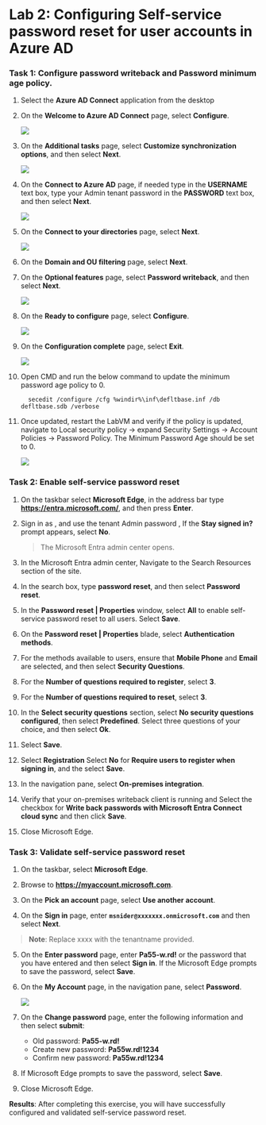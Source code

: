 # Lab 2: Configuring Self-service password reset for user accounts in Azure AD

### Task 1: Configure password writeback and Password minimum age policy. 

1. Select the **Azure AD Connect** application from the desktop

3. On the **Welcome to Azure AD Connect** page, select **Configure**.

   ![](../media/lab2-1.png)

4. On the **Additional tasks** page, select **Customize synchronization options**, and then select **Next**.

   ![](../media/lab2-2.png)

5. On the **Connect to Azure AD** page, if needed type **<inject key="AzureAdUserEmail"></inject>** in the **USERNAME** text box, type your Admin tenant password **<inject key="AzureAdUserPassword"></inject>** in the **PASSWORD** text box, and then select **Next**.

   ![](../media/lab2-3.png)

6. On the **Connect to your directories** page, select **Next**.

   ![](../media/lab2-4.png)

7. On the **Domain and OU filtering** page, select **Next**.

8. On the **Optional features** page, select **Password writeback**, and then select **Next**.

    ![](../media/lab2-5.png)

9. On the **Ready to configure** page, select **Configure**.

    ![](../media/lab2-6.png)

10. On the **Configuration complete** page, select **Exit**.

    ![](../media/lab2-7.png)

11. Open CMD and run the below command to update the minimum password age policy to 0.

      ```
        secedit /configure /cfg %windir%\inf\defltbase.inf /db defltbase.sdb /verbose
      ```

13. Once updated, restart the LabVM and verify if the policy is updated, navigate to Local security policy -> expand Security Settings -> Account Policies -> Password Policy. The Minimum Password Age should be set to 0.

    ![](../media/lab2-9.png)

### Task 2: Enable self-service password reset

1. On the taskbar select **Microsoft Edge**, in the address bar type **https://entra.microsoft.com/**, and then press **Enter**.

2. Sign in as  **<inject key="AzureAdUserEmail"></inject>**, and use the tenant Admin password **<inject key="AzureAdUserPassword"></inject>**, If the **Stay signed in?** prompt appears, select **No**.  

   > The Microsoft Entra admin center opens.

3. In the Microsoft Entra admin center, Navigate to the Search Resources section of the site.

4. In the search box, type **password reset**, and then select **Password reset**.

5. In the **Password reset | Properties** window, select **All** to enable self-service password reset to all users. Select **Save**.

6. On the **Password reset | Properties** blade, select **Authentication methods**.

7. For the methods available to users, ensure that **Mobile Phone** and **Email** are selected, and then select **Security Questions**.

8. For the **Number of questions required to register**, select **3**.

9. For the **Number of questions required to reset**, select **3**.

10. In the **Select security questions** section, select **No security questions configured**, then select **Predefined**. Select three questions of your choice, and then select **Ok**.

11. Select **Save**.

12. Select **Registration** Select **No** for **Require users to register when signing in**, and the select **Save**.

13. In the navigation pane, select **On-premises integration**.

14. Verify that your on-premises writeback client is running and Select the checkbox for **Write back passwords with Microsoft Entra Connect cloud sync** and then click **Save**.

15. Close Microsoft Edge.

### Task 3: Validate self-service password reset

1. On the taskbar, select **Microsoft Edge**.

2. Browse to **https://myaccount.microsoft.com**. 

3. On the **Pick an account** page, select **Use another account**.

4. On the **Sign in** page, enter **`msnider@xxxxxxx.onmicrosoft.com`** and then select **Next**.

  >**Note**: Replace xxxx with the tenantname provided.

5. On the **Enter password** page, enter **Pa55-w.rd!** or the password that you have entered and then select **Sign in**. If the Microsoft Edge prompts to save the password, select **Save**.

6. On the **My Account** page, in the navigation pane, select **Password**.

    ![](../media/lab2-8.png)

7. On the **Change password** page, enter the following information and then select **submit**:
     - Old password: **Pa55-w.rd!**
     - Create new password: **Pa55w.rd!1234**
     - Confirm new password: **Pa55w.rd!1234**

8. If Microsoft Edge prompts to save the password, select **Save**.

9. Close Microsoft Edge.

**Results**: After completing this exercise, you will have successfully configured and validated self-service password reset.


